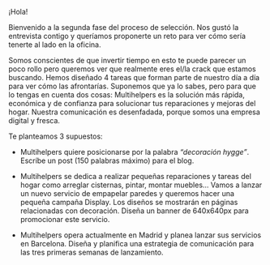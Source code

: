 ¡Hola!

Bienvenido a la segunda fase del proceso de selección. Nos gustó la entrevista contigo y queríamos proponerte un reto para ver cómo sería tenerte al lado en la oficina.

Somos conscientes de que invertir tiempo en esto te puede parecer un poco rollo pero queremos ver que realmente eres el/la crack que estamos buscando. Hemos diseñado 4 tareas que forman parte de nuestro día a día para ver cómo las afrontarías.
Suponemos que ya lo sabes, pero para que lo tengas en cuenta dos cosas: Multihelpers es la solución más rápida, económica y de confianza para solucionar tus reparaciones y mejoras del hogar. Nuestra comunicación es desenfadada, porque somos una empresa digital y fresca.

Te planteamos 3 supuestos:
* Multihelpers quiere posicionarse por la palabra *“decoración hygge”*. Escríbe un post (150 palabras máximo) para el blog.

* Multihelpers se dedica a realizar pequeñas reparaciones y tareas del hogar como arreglar cisternas, pintar, montar muebles…
Vamos a lanzar un nuevo servicio de empapelar paredes y queremos hacer una pequeña campaña Display. Los diseños se mostrarán en páginas relacionadas con decoración. 
Diseña un banner de 640x640px para promocionar este servicio.

* Multihelpers opera actualmente en Madrid y planea lanzar sus servicios en Barcelona. Diseña y planifica una estrategia de comunicación para las tres primeras semanas de lanzamiento.
